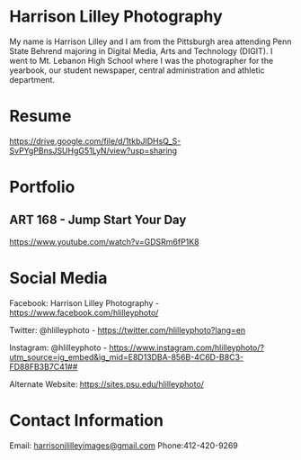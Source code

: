 # Harrison Lilley Photography
My name is Harrison Lilley and I am from the Pittsburgh area attending Penn State Behrend majoring in Digital Media, Arts and Technology (DIGIT). I went to Mt. Lebanon High School where I was the photographer for the yearbook, our student newspaper, central administration and athletic department.

# Resume

https://drive.google.com/file/d/1tkbJIDHsQ_S-SvPYgPBnsJSUHgG51LyN/view?usp=sharing

# Portfolio
## ART 168 - Jump Start Your Day

https://www.youtube.com/watch?v=GDSRm6fP1K8

# Social Media

Facebook: Harrison Lilley Photography - https://www.facebook.com/hlilleyphoto/

Twitter: @hlilleyphoto - https://twitter.com/hlilleyphoto?lang=en

Instagram: @hlilleyphoto - https://www.instagram.com/hlilleyphoto/?utm_source=ig_embed&ig_mid=E8D13DBA-856B-4C6D-B8C3-FD88FB3B7C41##

Alternate Website: https://sites.psu.edu/hlilleyphoto/

# Contact Information

Email: harrisonjlilleyimages@gmail.com
Phone:412-420-9269

